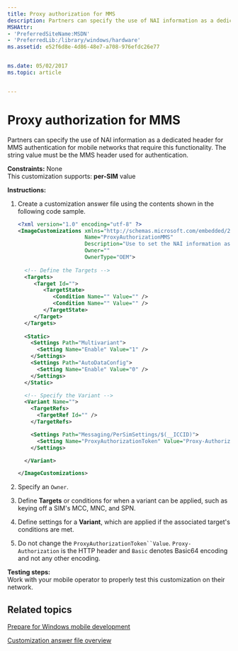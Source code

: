 ```yaml
---
title: Proxy authorization for MMS
description: Partners can specify the use of NAI information as a dedicated header for MMS authentication for mobile networks that require this functionality. The string value must be the MMS header used for authentication.
MSHAttr:
- 'PreferredSiteName:MSDN'
- 'PreferredLib:/library/windows/hardware'
ms.assetid: e52f6d8e-4d86-48e7-a708-976efdc26e77


ms.date: 05/02/2017
ms.topic: article


---
```


# Proxy authorization for MMS


Partners can specify the use of NAI information as a dedicated header for MMS authentication for mobile networks that require this functionality. The string value must be the MMS header used for authentication.

<a href="" id="constraints---none"></a>**Constraints:** None  
This customization supports: **per-SIM** value

<a href="" id="instructions-"></a>**Instructions:**  
1.  Create a customization answer file using the contents shown in the following code sample.

    ```XML
    <?xml version="1.0" encoding="utf-8" ?>  
    <ImageCustomizations xmlns="http://schemas.microsoft.com/embedded/2004/10/ImageUpdate"  
                         Name="ProxyAuthorizationMMS"  
                         Description="Use to set the NAI information as a dedicated header for MMS authentication."  
                         Owner=""  
                         OwnerType="OEM"> 
      
      <!-- Define the Targets --> 
      <Targets>
         <Target Id="">
            <TargetState>
               <Condition Name="" Value="" />
               <Condition Name="" Value="" />
            </TargetState>
         </Target>
      </Targets>
      
      <Static>
        <Settings Path="Multivariant">
          <Setting Name="Enable" Value="1" />
        </Settings>
        <Settings Path="AutoDataConfig">
          <Setting Name="Enable" Value="0" />
        </Settings>
      </Static>

      <!-- Specify the Variant -->
      <Variant Name=""> 
        <TargetRefs>
          <TargetRef Id="" /> 
        </TargetRefs>

        <Settings Path="Messaging/PerSimSettings/$(__ICCID)">  
          <Setting Name="ProxyAuthorizationToken" Value="Proxy-Authorization:Basic" />     
        </Settings>  

      </Variant>

    </ImageCustomizations>
    ```

2.  Specify an `Owner`.

3.  Define **Targets** or conditions for when a variant can be applied, such as keying off a SIM's MCC, MNC, and SPN.

4.  Define settings for a **Variant**, which are applied if the associated target's conditions are met.

5.  Do not change the `ProxyAuthorizationToken``Value`. `Proxy-Authorization` is the HTTP header and `Basic` denotes Basic64 encoding and not any other encoding.

<a href="" id="testing-steps-"></a>**Testing steps:**  
Work with your mobile operator to properly test this customization on their network.

## Related topics

[Prepare for Windows mobile development](https://docs.microsoft.com/en-us/windows-hardware/manufacture/mobile/preparing-for-windows-mobile-development)

[Customization answer file overview](https://docs.microsoft.com/en-us/windows-hardware/customize/mobile/mcsf/customization-answer-file)
